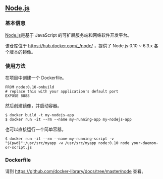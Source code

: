 ## [Node.js](https://hub.docker.com/_/node/)

### 基本信息
[Node.js](https://en.wikipedia.org/wiki/Node.js)是基于 JavaScript 的可扩展服务端和网络软件开发平台。

该仓库位于 https://hub.docker.com/_/node/ ，提供了 Node.js 0.10 ~ 6.3.x 各个版本的镜像。

### 使用方法
在项目中创建一个 Dockerfile。

```
FROM node:0.10-onbuild
# replace this with your application's default port
EXPOSE 8888
```
然后创建镜像，并启动容器。

```
$ docker build -t my-nodejs-app
$ docker run -it --rm --name my-running-app my-nodejs-app
```

也可以直接运行一个简单容器。

```
$ docker run -it --rm --name my-running-script -v "$(pwd)":/usr/src/myapp -w /usr/src/myapp node:0.10 node your-daemon-or-script.js
```

### Dockerfile

请到 https://github.com/docker-library/docs/tree/master/node 查看。
